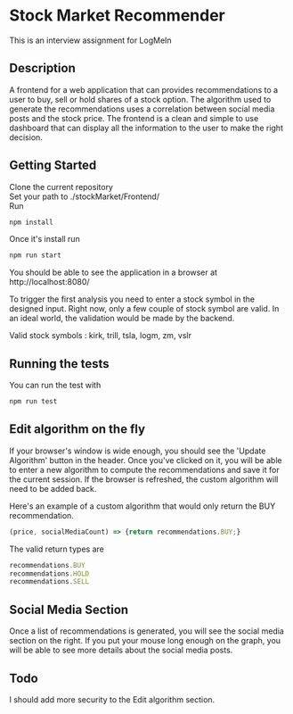 # Stock Market Recommender
This is an interview assignment for LogMeIn

## Description
A frontend for a web application that can provides recommendations to a user to buy, sell or hold shares of a stock option. The algorithm used to generate the recommendations uses a correlation between social media posts and the stock price. The frontend is a clean and simple to use dashboard that can display all the information to the user to make the right decision.

## Getting Started
Clone the current repository   
Set your path to ./stockMarket/Frontend/  
Run  
```javascript
npm install
```
Once it's install run
```javascript
npm run start
```
You should be able to see the application in a browser at  
http://localhost:8080/  

To trigger the first analysis you need to enter a stock symbol in the designed input. Right now, only a few couple of stock symbol are valid. In an ideal world, the validation would be made by the backend.  

Valid stock symbols : kirk, trill, tsla, logm, zm, vslr

## Running the tests
You can run the test with
```javascript
npm run test
```
## Edit algorithm on the fly

If your browser's window is wide enough, you should see the 'Update Algorithm' button in the header. Once you've clicked on it, you will be able to enter a new algorithm to compute the recommendations and save it for the current session. If the browser is refreshed, the custom algorithm will need to be added back.  

Here's an example of a custom algorithm that would only return the BUY recommendation.
```javascript
(price, socialMediaCount) => {return recommendations.BUY;}
```
The valid return types are
```javascript
recommendations.BUY
recommendations.HOLD
recommendations.SELL
```

## Social Media Section

Once a list of recommendations is generated, you will see the social media section on the right. If you put your mouse long enough on the graph, you will be able to see more details about the social media posts.

## Todo

I should add more security to the Edit algorithm section.